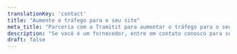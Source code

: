 ```yaml
---
translationKey: 'contact'
title: "Aumente o tráfego para o seu site"
meta_title: "Parceria com a Tramitit para aumentar o tráfego para o seu site"
description: "Se você é um fornecedor, entre em contato conosco para ser incluído nos guias."
draft: false
---
```

